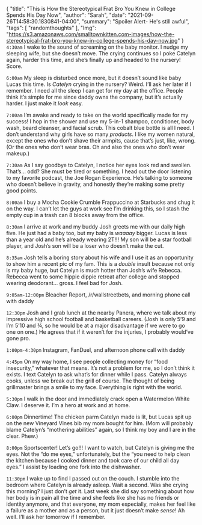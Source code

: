 {
    "title": "This is How the Stereotypical Frat Bro You Knew in College Spends His Day Now",
    "author": "Sarah",
    "date": "2021-09-26T14:58:30.1830841-04:00",
    "summary": "Spoiler Alert- He's still awful",
    "tags": [
        "randomthoughts"
    ],
    "Img": "https://s3.amazonaws.com/smalltownkitten.com-images/how-the-stereotypical-frat-bro-you-knew-in-college-spends-his-day-now.jpg"
}
`4:30am` I wake to the sound of screaming on the baby monitor. I nudge my
sleeping wife, but she doesn’t move. The crying continues so I poke
Catelyn again, harder this time, and she’s finally up and headed to the
nursery! Score.

`6:00am` My sleep is disturbed once more, but it doesn’t sound like baby
Lucas this time. Is *Catelyn* crying in the nursery? Weird. I’ll ask her
later if I remember. I need all the sleep I can get for my day at the
office. People think it’s simple for me since daddy owns the company,
but it’s actually harder. I just make it *look* easy.

`7:00am` I’m awake and ready to take on the world specifically made for
my success! I hop in the shower and use my 5-in-1 shampoo, conditioner,
body wash, beard cleanser, and facial scrub. This cobalt blue bottle is
all I need. I don’t understand why girls have so many *products*. I like
my women natural, except the ones who don’t shave their armpits, cause
that’s just, like, wrong. (Or the ones who don’t wear bras. Oh and also
the ones who don’t wear makeup.)

`7:30am` As I say goodbye to Catelyn, I notice her eyes look red and
swollen. That’s… odd? She must be tired or something. I head out the
door listening to my favorite podcast, the Joe Rogan Experience. He’s
talking to someone who doesn’t believe in gravity, and honestly they’re
making some pretty good points.

`8:00am` I buy a Mocha Cookie Crumble Frappuccino at Starbucks and chug
it on the way. I can’t let the guys at work see I’m drinking this, so I
stash the empty cup in a trash can 8 blocks away from the office.

`8:30am` I arrive at work and my buddy Josh greets me with our daily high
five. He just had a baby too, but my baby is *waaaay* bigger. Lucas is
less than a year old and he’s already wearing 2T!!! My son will be a
star football player, and Josh’s son will be a loser who doesn’t make
the cut.

`8:35am` Josh tells a boring story about his wife and I use it as an
opportunity to show him a recent pic of my fam. This is a *double*
insult because not only is my baby huge, but Catelyn is much hotter than
Josh’s wife Rebecca. Rebecca went to some hippie dippie retreat after
college and stopped wearing deodorant… gross. I feel bad for Josh.

`9:05am-12:00pm` Bleacher Report, /r/wallstreetbets, and morning phone
call with daddy

`12:30pm` Josh and I grab lunch at the nearby Panera, where we talk about
my impressive high school football and basketball careers. (Josh is only
5’9 and I’m 5’10 and ¾, so he would be at a major disadvantage if we
were to go one on one.) He agrees that if it weren’t for the injuries, I
probably would’ve gone pro.

`1:00pm-4:30pm` Instagram, FanDuel, and afternoon phone call with daddy

`4:45pm` On my way home, I see people collecting money for “food
insecurity,” whatever that means. It’s not a problem for me, so I don’t
think it exists. I text Catelyn to ask what’s for dinner while I pass.
Catelyn always cooks, unless we break out the grill of course. The
thought of being grillmaster brings a smile to my face. Everything is
right with the world.

`5:30pm` I walk in the door and immediately crack open a Watermelon White
Claw. I deserve it. I’m a hero at work and at home.

`6:00pm` Dinnertime! The chicken parm Catelyn made is lit, but Lucas spit
up on the new Vineyard Vines bib my mom bought for him. (Mom will
probably blame Catelyn’s “mothering abilities” again, so I think my boy
and I are in the clear. Phew.)

`8:00pm` Sportscenter! Let’s go!!! I want to watch, but Catelyn is giving
me the eyes. Not the “do me eyes,” unfortunately, but the “you need to
help clean the kitchen because I cooked dinner and took care of our
child all day eyes.” I assist by loading one fork into the dishwasher.

`11:30pm` I wake up to find I passed out on the couch. I stumble into the
bedroom where Catelyn is already asleep. Wait a second. Was she crying
this morning? I just don’t *get* it. Last week she did say something
about how her body is in pain all the time and she feels like she has no
friends or identity anymore, and that everyone, my mom especially, makes
her feel like a failure as a mother and as a person, but it just doesn’t
make *sense*! Ah well. I’ll ask her tomorrow if I remember.
